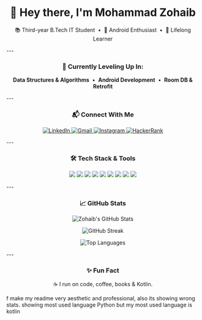 <h1 align="center">👋 Hey there, I'm Mohammad Zohaib</h1> <p align="center"> 📚 Third-year B.Tech IT Student &nbsp;•&nbsp; 📱 Android Enthusiast &nbsp;•&nbsp; 🚀 Lifelong Learner </p> --- <h3 align="center">🚧 Currently Leveling Up In:</h3> <p align="center"> <b>Data Structures & Algorithms</b> &nbsp;•&nbsp; <b>Android Development</b> &nbsp;•&nbsp; <b>Room DB & Retrofit</b> </p> --- <h3 align="center">📬 Connect With Me</h3> <p align="center"> <a href="https://www.linkedin.com/in/mohammad-zohaib-279794204/" target="_blank"> <img src="https://img.shields.io/badge/LinkedIn-0A66C2?style=for-the-badge&logo=linkedin&logoColor=white" alt="LinkedIn"/> </a> <a href="mailto:zohaib.tm2@gmail.com"> <img src="https://img.shields.io/badge/Gmail-EA4335?style=for-the-badge&logo=gmail&logoColor=white" alt="Gmail"/> </a> <a href="https://instagram.com/mzohaib_22" target="_blank"> <img src="https://img.shields.io/badge/Instagram-C13584?style=for-the-badge&logo=instagram&logoColor=white" alt="Instagram"/> </a> <a href="https://www.hackerrank.com/@mohdzohaib326" target="_blank"> <img src="https://img.shields.io/badge/HackerRank-2EC866?style=for-the-badge&logo=hackerrank&logoColor=white" alt="HackerRank"/> </a> </p> --- <h3 align="center">🛠️ Tech Stack & Tools</h3> <p align="center"> <img src="https://img.shields.io/badge/Java-007396?style=for-the-badge&logo=java&logoColor=white"/> <img src="https://img.shields.io/badge/Kotlin-7F52FF?style=for-the-badge&logo=kotlin&logoColor=white"/> <img src="https://img.shields.io/badge/Android-3DDC84?style=for-the-badge&logo=android&logoColor=white"/> <img src="https://img.shields.io/badge/Firebase-FFCA28?style=for-the-badge&logo=firebase&logoColor=black"/> <img src="https://img.shields.io/badge/Room-4285F4?style=for-the-badge&logo=google&logoColor=white"/> <img src="https://img.shields.io/badge/Retrofit-FF5722?style=for-the-badge&logo=android&logoColor=white"/> <img src="https://img.shields.io/badge/SQLite-003B57?style=for-the-badge&logo=sqlite&logoColor=white"/> <img src="https://img.shields.io/badge/C-00599C?style=for-the-badge&logo=c&logoColor=white"/> <img src="https://img.shields.io/badge/Python-3776AB?style=for-the-badge&logo=python&logoColor=white"/> </p> --- <h3 align="center">📈 GitHub Stats</h3> <p align="center"> <img src="https://github-readme-stats.vercel.app/api?username=mzohaib&show_icons=true&theme=tokyonight&hide_border=true&count_private=true" alt="Zohaib's GitHub Stats"/> </p> <p align="center"> <img src="https://github-readme-streak-stats.herokuapp.com/?user=mzohaib&theme=tokyonight&hide_border=true" alt="GitHub Streak"/> </p> <p align="center"> <img src="https://github-readme-stats.vercel.app/api/top-langs/?username=mzohaib&layout=compact&theme=tokyonight&hide_border=true&langs_count=6&custom_title=Most%20Used%20Languages&hide=html,css,scss,js" alt="Top Languages"/> </p> --- <h3 align="center">✨ Fun Fact</h3> <p align="center"> ☕ I run on code, coffee, books & Kotlin. </p>f make my readme very aesthetic and professional, also its showing wrong stats. showing most used language Python but my most used language is kotlin
